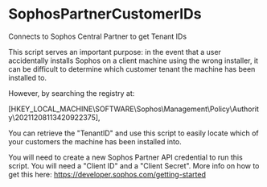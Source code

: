 # SophosPartnerCustomerIDs
Connects to Sophos Central Partner to get Tenant IDs

This script serves an important purpose: in the event that a user accidentally installs Sophos on a client machine using the wrong installer, it can be difficult to determine which customer tenant the machine has been installed to. 

However, by searching the registry at:

[HKEY_LOCAL_MACHINE\SOFTWARE\Sophos\Management\Policy\Authority\20211208113420922375], 

You can retrieve the "TenantID" and use this script to easily locate which of your customers the machine has been installed into.

You will need to create a new Sophos Partner API credential to run this script. You will need a "Client ID" and a "Client Secret". More info on how to get this here: https://developer.sophos.com/getting-started
